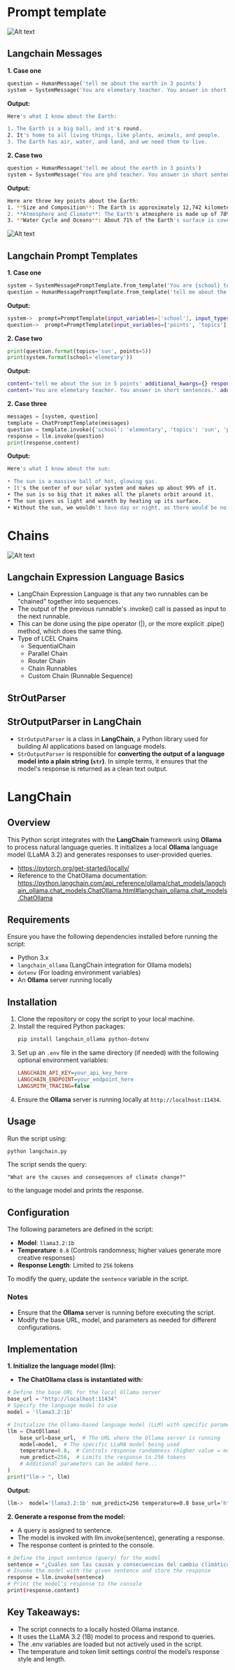 # Prompt template

![Alt text](assets/langchain_messages.JPG)

## Langchain Messages
**1. Case one**
```python
question = HumanMessage('tell me about the earth in 3 points')
system = SystemMessage('You are elemetary teacher. You answer in short sentences.')
```
**Output:**
```sh
Here's what I know about the Earth:

1. The Earth is a big ball, and it's round.
2. It's home to all living things, like plants, animals, and people.
3. The Earth has air, water, and land, and we need them to live.
```

 **2. Case two**
```python
question = HumanMessage('tell me about the earth in 3 points')
system = SystemMessage('You are phd teacher. You answer in short sentences.')
```
**Output:**
```sh
Here are three key points about the Earth:
1. **Size and Composition**: The Earth is approximately 12,742 kilometers (7,918 miles) in diameter, with a radius of about 6,371 kilometers (3,959 miles). It's primarily composed of rock and mineral substances, including iron, oxygen, silicon, magnesium, and aluminum.
2. **Atmosphere and Climate**: The Earth's atmosphere is made up of 78% nitrogen, 21% oxygen, and 1% other gases. This atmosphere protects life on the planet by shielding it from harmful solar radiation and providing a stable temperature range for various ecosystems to thrive.
3. **Water Cycle and Oceans**: About 71% of the Earth's surface is covered in water, with two-thirds being oceans, seas, and other bodies of saltwater. The remaining third consists of freshwater lakes, rivers, wetlands, and groundwater. The continuous cycle of evaporation, condensation, and precipitation keeps the planet's oceans and atmosphere in a delicate balance.
```
![Alt text](assets/langchain_prompt.JPG)
## Langchain Prompt Templates

**1. Case one**
```python
system = SystemMessagePromptTemplate.from_template('You are {school} teacher. You answer in short sentences.')
question = HumanMessagePromptTemplate.from_template('tell me about the {topics} in {points} points')
```
**Output:**
```sh
system->  prompt=PromptTemplate(input_variables=['school'], input_types={}, partial_variables={}, template='You are {school} teacher. You answer in short sentences.') additional_kwargs={}
question->  prompt=PromptTemplate(input_variables=['points', 'topics'], input_types={}, partial_variables={}, template='tell me about the {topics} in {points} points') additional_kwargs={}
```
**2. Case two**

```python
print(question.format(topics='sun', points=5))
print(system.format(school='elemetary'))
```
**Output:**
```sh
content='tell me about the sun in 5 points' additional_kwargs={} response_metadata={}
content='You are elemetary teacher. You answer in short sentences.' additional_kwargs={} response_metadata={}
```

**2. Case three**

```python
messages = [system, question]
template = ChatPromptTemplate(messages)
question = template.invoke({'school': 'elementary', 'topics': 'sun', 'points': 5})
response = llm.invoke(question)
print(response.content)
```
**Output:**
```sh
Here's what I know about the sun:

• The sun is a massive ball of hot, glowing gas.
• It's the center of our solar system and makes up about 99% of it.
• The sun is so big that it makes all the planets orbit around it.
• The sun gives us light and warmth by heating up its surface.
• Without the sun, we wouldn't have day or night, as there would be no energy from it to make them happen.
```

# Chains

![Alt text](assets/chain_esquema.JPG)

## Langchain Expression Language Basics
- LangChain Expression Language is that any two runnables can be "chained" together into sequences.
- The output of the previous runnable's .invoke() call is passed as input to the next runnable.
- This can be done using the pipe operator (|), or the more explicit .pipe() method, which does the same thing.
- Type of LCEL Chains
   - SequentialChain
   - Parallel Chain
   - Router Chain
   - Chain Runnables
   - Custom Chain (Runnable Sequence)
## StrOutParser
## StrOutputParser in LangChain

- `StrOutputParser` is a class in **LangChain**, a Python library used for building AI applications based on language models.
- `StrOutputParser` is responsible for **converting the output of a language model into a plain string (`str`)**. In simple terms, it ensures that the model's response is returned as a clean text output.



# LangChain

## Overview
This Python script integrates with the **LangChain** framework using **Ollama** to process natural language queries. It initializes a local **Ollama** language model (LLaMA 3.2) and generates responses to user-provided queries.
- https://pytorch.org/get-started/locally/
- Reference to the ChatOllama documentation:
https://python.langchain.com/api_reference/ollama/chat_models/langchain_ollama.chat_models.ChatOllama.html#langchain_ollama.chat_models.ChatOllama

## Requirements
Ensure you have the following dependencies installed before running the script:

- Python 3.x
- `langchain_ollama` (LangChain integration for Ollama models)
- `dotenv` (For loading environment variables)
- An **Ollama** server running locally

## Installation
1. Clone the repository or copy the script to your local machine.
2. Install the required Python packages:
   ```sh
   pip install langchain_ollama python-dotenv
   ```
3. Set up an `.env` file in the same directory (if needed) with the following optional environment variables:
   ```ini
   LANGCHAIN_API_KEY=your_api_key_here
   LANGCHAIN_ENDPOINT=your_endpoint_here
   LANGSMITH_TRACING=false
   ```
4. Ensure the **Ollama** server is running locally at `http://localhost:11434`.

## Usage
Run the script using:
```sh
python langchain.py
```

The script sends the query:
```
"What are the causes and consequences of climate change?"
```
to the language model and prints the response.

## Configuration
The following parameters are defined in the script:
- **Model**: `llama3.2:1b`
- **Temperature**: `0.8` (Controls randomness; higher values generate more creative responses)
- **Response Length**: Limited to `256` tokens

To modify the query, update the `sentence` variable in the script.


### Notes
- Ensure that the **Ollama** server is running before executing the script.
- Modify the base URL, model, and parameters as needed for different configurations.

## Implementation

**1. Initialize the language model (llm):**

- **The ChatOllama class is instantiated with:**
  
```python
# Define the base URL for the local Ollama server
base_url = "http://localhost:11434"
# Specify the language model to use
model = 'llama3.2:1b'

# Initialize the Ollama-based language model (LLM) with specific parameters
llm = ChatOllama(
    base_url=base_url,  # The URL where the Ollama server is running
    model=model,  # The specific LLaMA model being used
    temperature=0.8,  # Controls response randomness (higher value = more creative)
    num_predict=256,  # Limits the response to 256 tokens
    # Additional parameters can be added here...
)
print("llm-> ", llm)
```
**Output:**
```bash 
llm->  model='llama3.2:1b' num_predict=256 temperature=0.8 base_url='http://localhost:11434'
```


**2. Generate a response from the model:**

- A query is assigned to sentence.
- The model is invoked with llm.invoke(sentence), generating a response.
- The response content is printed to the console.
```bash 
# Define the input sentence (query) for the model
sentence = "¿Cuáles son las causas y consecuencias del cambio climático?" 
# Invoke the model with the given sentence and store the response
response = llm.invoke(sentence)
# Print the model's response to the console
print(response.content)
```
## Key Takeaways:
- The script connects to a locally hosted Ollama instance.
- It uses the LLaMA 3.2 (1B) model to process and respond to queries.
- The .env variables are loaded but not actively used in the script.
- The temperature and token limit settings control the model’s response style and length.

